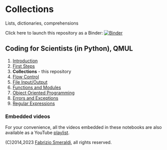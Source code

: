 # Collections

Lists, dictionaries, comprehensions


Click here to launch this repository as a Binder: [![Binder](https://mybinder.org/badge_logo.svg)](https://mybinder.org/v2/gh/fsmeraldi/c4s-collections/master)


## Coding for Scientists (in Python), QMUL 

1. [Introduction](https://github.com/fsmeraldi/c4s-introduction)
2. [First Steps](https://github.com/fsmeraldi/c4s-firststeps)
3. **Collections** - this repository
4. [Flow Control](https://github.com/fsmeraldi/c4s-flowcontrol)
5. [File Input/Output](https://github.com/fsmeraldi/c4s-files)
6. [Functions and Modules](https://github.com/fsmeraldi/c4s-functions)
7. [Object Oriented Programming](https://github.com/fsmeraldi/c4s-objects)
8. [Errors and Exceptions](https://github.com/fsmeraldi/c4s-exceptions)
9. [Regular Expressions](https://github.com/fsmeraldi/c4s-regexp)


### Embedded videos

For your convenience, all the videos embedded in these notebooks are also available as a YouTube [playlist](https://www.youtube.com/playlist?list=PLvkILgfJvxBTXsHOf5NO1fhvov3BrN8ee).


(C)2014,2023 [Fabrizio Smeraldi](https://www.eecs.qmul.ac.uk/~fabri/), all rights reserved.
